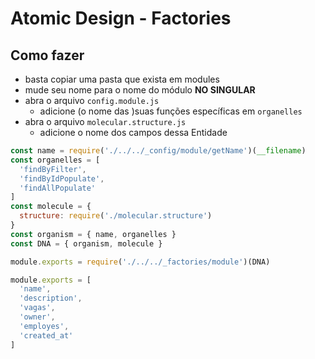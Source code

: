 # Atomic Design - Factories

## Como fazer

- basta copiar uma pasta que exista em modules
- mude seu nome para o nome do módulo **NO SINGULAR**
- abra o arquivo `config.module.js`
  + adicione (o nome das )suas funções específicas em `organelles`
- abra o arquivo `molecular.structure.js`
  + adicione o nome dos campos dessa Entidade

```js
const name = require('./../../_config/module/getName')(__filename)
const organelles = [
  'findByFilter',
  'findByIdPopulate',
  'findAllPopulate'
]
const molecule = {
  structure: require('./molecular.structure')
}
const organism = { name, organelles }
const DNA = { organism, molecule }

module.exports = require('./../../_factories/module')(DNA)
```

```js
module.exports = [
  'name',
  'description',
  'vagas',
  'owner',
  'employes',
  'created_at'
]
```